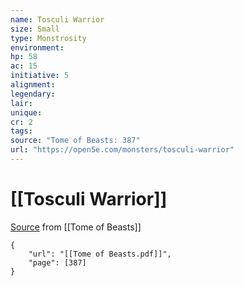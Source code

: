 ```yaml
---
name: Tosculi Warrior
size: Small
type: Monstrosity
environment: 
hp: 58
ac: 15
initiative: 5
alignment: 
legendary: 
lair: 
unique: 
cr: 2
tags: 
source: "Tome of Beasts: 387"
url: "https://open5e.com/monsters/tosculi-warrior"
---
```

# [[Tosculi Warrior]]

[Source](zotero://open-pdf/library/items/ULEQWHJM?page=387) from [[Tome of Beasts]]

```pdf
{
	"url": "[[Tome of Beasts.pdf]]",
	"page": [387]
}
```

